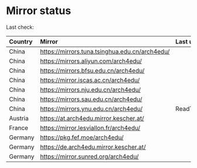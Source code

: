 <script src="./time.js"></script>
# Mirror status
Last check: <script type="text/javascript">localize(1696735027.799319);</script>

|Country|Mirror|Last update|
|:------|:-----|:----------|
|China|https://mirrors.tuna.tsinghua.edu.cn/arch4edu/|<script type="text/javascript">localize(1696703767);</script>|
|China|https://mirrors.aliyun.com/arch4edu/|<script type="text/javascript">localize(1696703767);</script>|
|China|https://mirrors.bfsu.edu.cn/arch4edu/|<script type="text/javascript">localize(1696703767);</script>|
|China|https://mirror.iscas.ac.cn/arch4edu/|<script type="text/javascript">localize(1696703767);</script>|
|China|https://mirrors.nju.edu.cn/arch4edu/|<script type="text/javascript">localize(1696703767);</script>|
|China|https://mirrors.sau.edu.cn/arch4edu/|<script type="text/javascript">localize(1696703767);</script>|
|China|https://mirrors.ynu.edu.cn/arch4edu/|ReadTimeout|
|Austria|https://at.arch4edu.mirror.kescher.at/|<script type="text/javascript">localize(1696703767);</script>|
|France|https://mirror.lesviallon.fr/arch4edu/|<script type="text/javascript">localize(1696703767);</script>|
|Germany|https://pkg.fef.moe/arch4edu/|<script type="text/javascript">localize(1696703767);</script>|
|Germany|https://de.arch4edu.mirror.kescher.at/|<script type="text/javascript">localize(1696703767);</script>|
|Germany|https://mirror.sunred.org/arch4edu/|<script type="text/javascript">localize(1696703767);</script>|

<script src="./tablefilter/tablefilter.js"></script>
<script src="./table.js"></script>